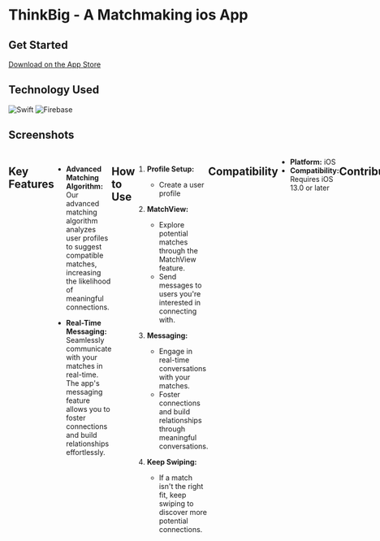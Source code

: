 # ThinkBig - A Matchmaking ios App 

## Get Started
[Download on the App Store](https://apps.apple.com/il/app/thinkbig/id1547124095?l=iw)

## Technology Used
<div>
  <img src='https://img.shields.io/badge/Swift-FA7343?style=for-the-badge&logo=swift&logoColor=white' alt='Swift'/>
  <img src='https://img.shields.io/badge/Firebase-FFCA28?style=for-the-badge&logo=firebase&logoColor=black' alt='Firebase'/>
</div>

## Screenshots
<div style="display: flex; justify-content: space-between;">
    <div style="flex: 1; text-align: center;">
        <img src="Screenshots/Screenshots1.jpg" width="300" alt="Screenshot 1">
       <img src="Screenshots/Screenshots2.jpg" width="300" alt="Screenshot 2">
        <img src="Screenshots/Screenshots3.jpg" width="300" alt="Screenshot 3">
         <img src="Screenshots/Screenshots4.jpg" width="300" alt="Screenshot 4">
         <img src="Screenshots/Screenshots5.jpg" width="300" alt="Screenshot 5">
</div>

## Key Features

- **Advanced Matching Algorithm:** Our advanced matching algorithm analyzes user profiles to suggest compatible matches, increasing the likelihood of meaningful connections.

- **Real-Time Messaging:** Seamlessly communicate with your matches in real-time. The app's messaging feature allows you to foster connections and build relationships effortlessly.



## How to Use

1. **Profile Setup:**
   - Create a user profile 

2. **MatchView:**
   - Explore potential matches through the MatchView feature.
   - Send messages to users you're interested in connecting with.

3. **Messaging:**
   - Engage in real-time conversations with your matches.
   - Foster connections and build relationships through meaningful conversations.

4. **Keep Swiping:**
   - If a match isn't the right fit, keep swiping to discover more potential connections.

## Compatibility

- **Platform:** iOS
- **Compatibility:** Requires iOS 13.0 or later



## Contributing

Feel free to contribute to the project by opening issues or creating pull requests. 

## License

![GitHub](https://img.shields.io/github/license/ItsAlexanderPopov/Simon-game)



















# ThinkBig-ios-Full-Project
Link to download : https://apps.apple.com/il/app/thinkbig/id1547124095?l=iw
  * Development iOS application from Scratch </br>
•	Integration with Google Firebase server-side systems: User registration and authentication.</br>
•	Upload photos with Firebase Storage.</br>
•	Cloud Firestore User action buttons, a profile page that displays user information and changes.</br>
•	Working with CocoaPods and custom APIs.</br>
•	Use MVVM (Model-View-ViewModel) Framework.</br>
•	Advanced UI/UX development to build a clean and visually appearing user interface.</br>
•	Implementing extended protocols and functions for cleaner code.</br

